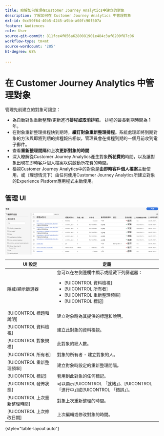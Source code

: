 ```yaml
---
title: 瞭解如何管理在Customer Journey Analytics中建立的對象
description: 了解如何在 Customer Journey Analytics 中管理對象
exl-id: 0cc50f64-40b5-4245-a9bb-a60fc90f507a
feature: Audiences
role: User
source-git-commit: 811fce4f056a6280081901e484c3af8209f87c06
workflow-type: tm+mt
source-wordcount: '285'
ht-degree: 68%

---
```


# 在 Customer Journey Analytics 中管理對象

管理先前建立的對象可讓您：

* 為自動對象重新整理/更新進行&#x200B;**排程或取消排程**。 排程的最長到期時間為 1 年。
* 在對象重新整理排程快到期時，**續訂對象重新整理排程**。系統處理即將到期對象的方法與即將到期的排程報告相似，管理員會在排程到期的一個月前收到電子郵件。
* 查看&#x200B;**重新整理間隔**&#x200B;和&#x200B;**上次更新對象的時間**
* 深入瞭解從Customer Journey Analytics產生對象&#x200B;**所花費的**&#x200B;時間，以及讓對象出現在即時客戶個人檔案以供啟動所花費的時間。
* 檢視Customer Journey Analytics中的對象是&#x200B;**由即時客戶個人檔案**&#x200B;主動使用，或（理想情況下）由任何使用Customer Journey Analytics所建立對象的Experience Platform應用程式主動使用。

## 管理 UI

![顯示多個篩選器的對象視窗窗格。](assets/manage.png)

| UI 設定 | 定義 |
| --- | --- |
| 隱藏/顯示篩選器 | 您可以在左側邊欄中顯示或隱藏下列篩選器： <ul><li>[!UICONTROL 資料檢視]</li><li>[!UICONTROL 所有者]</li><li>[!UICONTROL 重新整理頻率]</li><li>[!UICONTROL 標記]</li></ul> |
| [!UICONTROL 標題和說明] | 建立對象時為其提供的標題和說明。 |
| [!UICONTROL 資料檢視] | 建立此對象的資料檢視。 |
| [!UICONTROL 對象規模] | 此對象的總人數。 |
| [!UICONTROL 所有者] | 對象的所有者 - 建立對象的人。 |
| [!UICONTROL 重新整理頻率] | 建立對象時設定的重新整理間隔。 |
| [!UICONTROL 標記] | 套用到此對象的任何標記。 |
| [!UICONTROL 發佈狀態] | 可以顯示[!UICONTROL 「就緒」]、[!UICONTROL 「進行中」]或[!UICONTROL 「錯誤」]。 |
| [!UICONTROL  上次重新整理時間] | 對象上次重新整理的時間。 |
| [!UICONTROL 上次修改日期] | 上次編輯或修改對象的時間。 |

{style="table-layout:auto"}
